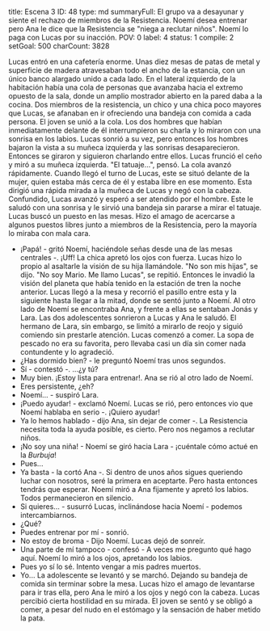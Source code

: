 title:          Escena 3
ID:             48
type:           md
summaryFull:    El grupo va a desayunar y siente el rechazo de miembros de la Resistencia. Noemí desea entrenar pero Ana le dice que la Resistencia se "niega a reclutar niños". Noemí lo paga con Lucas por su inacción.
POV:            0
label:          4
status:         1
compile:        2
setGoal:        500
charCount:      3828


Lucas entró en una cafetería enorme. Unas diez mesas de patas de metal y superficie de madera atravesaban todo el ancho de la estancia, con un único banco alargado unido a cada lado. En el lateral izquierdo de la habitación había una cola de personas que avanzaba hacia el extremo opuesto de la sala, donde un amplio mostrador abierto en la pared daba a la cocina.
Dos miembros de la resistencia, un chico y una chica poco mayores que Lucas, se afanaban en ir ofreciendo una bandeja con comida a cada persona.
El joven se unió a la cola. Los dos hombres que habían inmediatamente delante de él interrumpieron su charla y lo miraron con una sonrisa en los labios. Lucas sonrió a su vez, pero entonces los hombres bajaron la vista a su muñeca izquierda y las sonrisas desaparecieron. Entonces se giraron y siguieron charlando entre ellos.
Lucas frunció el ceño y miró a su muñeca izquierda. "El tatuaje...", pensó.
La cola avanzó rápidamente. Cuando llegó el turno de Lucas, este se situó delante de la mujer, quien estaba más cerca de él y estaba libre en ese momento. Esta dirigió una rápida mirada a la muñeca de Lucas y negó con la cabeza.
Confundido, Lucas avanzó y esperó a ser atendido por el hombre. Este le saludó con una sonrisa y le sirvió una bandeja sin pararse a mirar el tatuaje.
Lucas buscó un puesto en las mesas. Hizo el amago de acercarse a algunos puestos libres junto a miembros de la Resistencia, pero la mayoría lo miraba con mala cara.
- ¡Papá! - gritó Noemí, haciéndole señas desde una de las mesas centrales -. ¡Uff!
La chica apretó los ojos con fuerza. Lucas hizo lo propio al asaltarle la visión de su hija llamándole. "No son mis hijas", se dijo. "No soy Mario. Me llamo Lucas", se repitió. Entonces le invadió la visión del planeta que había tenido en la estación de tren la noche anterior.
Lucas llegó a la mesa y recorrió el pasillo entre esta y la siguiente hasta llegar a la mitad, donde se sentó junto a Noemí. Al otro lado de Noemí se encontraba Ana, y frente a ellas se sentaban Jonás y Lara. Las dos adolescentes sonrieron a Lucas y Ana le saludó. El hermano de Lara, sin embargo, se limitó a mirarlo de reojo y siguió comiendo sin prestarle atención.
Lucas comenzó a comer. La sopa de pescado no era su favorita, pero llevaba casi un día sin comer nada contundente y lo agradeció.
- ¿Has dormido bien? - le preguntó Noemí tras unos segundos.
- Sí - contestó -. ...¿y tú?
- Muy bien. ¡Estoy lista para entrenar!.
Ana se rió al otro lado de Noemí.
- Eres persistente, ¿eh?
- Noemí... - suspiró Lara.
- ¡Puedo ayudar! - exclamó Noemí. Lucas se rió, pero entonces vio que Noemí hablaba en serio -. ¡Quiero ayudar!
- Ya lo hemos hablado - dijo Ana, sin dejar de comer -. La Resistencia necesita toda la ayuda posible, es cierto. Pero nos negamos a reclutar niños.
- ¡No soy una niña! - Noemí se giró hacia Lara - ¡cuéntale cómo actué en la *Burbuja*!
- Pues...
- Ya basta - la cortó Ana -. Si dentro de unos años sigues queriendo luchar con nosotros, seré la primera en aceptarte. Pero hasta entonces tendrás que esperar.
Noemí miró a Ana fijamente y apretó los labios. Todos permanecieron en silencio.
- Si quieres... - susurró Lucas, inclinándose hacia Noemí - podemos intercambiarnos.
- ¿Qué?
- Puedes entrenar por mí - sonrió.
- No estoy de broma - Dijo Noemí.
Lucas dejó de sonreír.
- Una parte de mí tampoco - confesó - A veces me pregunto qué hago aquí.
Noemí lo miró a los ojos, apretando los labios.
- Pues yo sí lo sé. Intento vengar a mis padres muertos.
- Yo...
La adolescente se levantó y se marchó. Dejando su bandeja de comida sin terminar sobre la mesa.
Lucas hizo el amago de levantarse para ir tras ella, pero Ana le miró a los ojos y negó con la cabeza. Lucas percibió cierta hostilidad en su mirada.
El joven se sentó y se obligó a comer, a pesar del nudo en el estómago y la sensación de haber metido la pata.